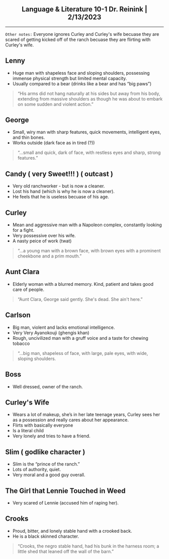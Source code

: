 <h2 align="center">
   <b>Language & Literature 10-1 Dr. Reinink</b> | 2/13/2023
</h2>
<hr>

`Other notes:` Everyone ignores Curley and Curley's wife becuase they are scared of getting kicked off of the ranch becuase they are flirting with Curley's wife.

## Lenny

* Huge man with shapeless face and sloping shoulders, possessing immense physical strength but limited mental capacity.
* Usually compared to a bear (drinks like a bear and has “big paws”)

> “His arms did not hang naturally at his sides but away from his body, extending from massive shoulders as though he was about to embark on some sudden and violent action.” 

## George 

* Small, wiry man with sharp features, quick movements, intelligent eyes, and thin bones.
* Works outside (dark face as in tired (?))
> “…small and quick, dark of face, with restless eyes and sharp, strong features.”

## Candy ( very Sweet!!! ) ( outcast )
* Very old ranchworker - but is now a cleaner.
* Lost his hand (which is why he is now a cleaner).
* He feels that he is useless becuase of his age.

## Curley

* Mean and aggressive man with a Napoleon complex, constantly looking for a fight.
* Very possessive over his wife.
* A nasty peice of work (twat)
>“…a young man with a brown face, with brown eyes with a prominent cheekbone and a prim mouth.”

## Aunt Clara

* Elderly woman with a blurred memory. Kind, patient and takes good care of people.
> “Aunt Clara, George said gently. She's dead. She ain't here.”

## Carlson

* Big man, violent and lacks emotional intelligence.
* Very Very Ayanokouji (ghengis khan)
* Rough, uncivilized man with a gruff voice and a taste for chewing tobacco
> “…big man, shapeless of face, with large, pale eyes, with wide, sloping shoulders.

## Boss

* Well dressed, owner of the ranch. 

## Curley's Wife

* Wears a lot of makeup, she’s in her late teenage years, Curley sees her as a possession and really cares about her appearance.
* Flirts with basically everyone
* Is a literal child
* Very lonely and tries to have a friend.

## Slim ( godlike character )

* Slim is the “prince of the ranch.”
* Lots of authority, quiet.
* Very moral and a good guy overall.
	 
## The Girl that Lennie Touched in Weed

* Very scared of Lennie (accused him of raping her).

## Crooks

* Proud, bitter, and lonely stable hand with a crooked back.
* He is a black skinned character.
> “Crooks, the negro stable hand, had his bunk in the harness room; a little shed that leaned off the wall of the barn.”